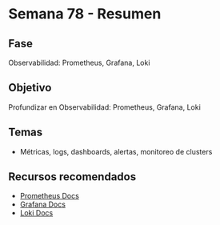 # Semana 78 - Resumen

## Fase
Observabilidad: Prometheus, Grafana, Loki

## Objetivo
Profundizar en Observabilidad: Prometheus, Grafana, Loki

## Temas
- Métricas, logs, dashboards, alertas, monitoreo de clusters

## Recursos recomendados
- [Prometheus Docs](https://prometheus.io/docs/introduction/overview/)
- [Grafana Docs](https://grafana.com/docs/)
- [Loki Docs](https://grafana.com/docs/loki/latest/)
